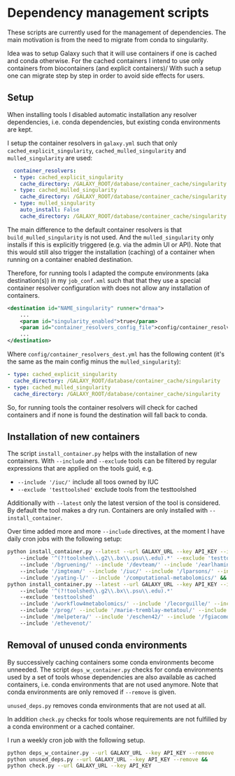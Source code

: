 
# Dependency management scripts

These scripts are currently used for the management of dependencies.
The main motivation is from the need to migrate from conda to
singularity.

Idea was to setup Galaxy such that it will use containers if one
is cached and conda otherwise. For the cached containers I intend
to use only containers from biocontainers (and explicit containers)/
With such a setup one can migrate step by step in order to avoid
side effects for users.

## Setup 

When installing tools I disabled automatic installation any resolver
dependencies, i.e. conda dependencies, but existing conda environments
are kept.

I setup the container resolvers in `galaxy.yml` such that only
`cached_explicit_singularity`, `cached_mulled_singularity` and
`mulled_singularity` are used:

```yml
  container_resolvers:
  - type: cached_explicit_singularity
    cache_directory: /GALAXY_ROOT/database/container_cache/singularity
  - type: cached_mulled_singularity
    cache_directory: /GALAXY_ROOT/database/container_cache/singularity
  - type: mulled_singularity
    auto_install: False
    cache_directory: /GALAXY_ROOT/database/container_cache/singularity
```

The main difference to the default container resolvers is that
`build_mulled_singularity` is not used. And the `mulled_singularity` only
installs if this is explicitly triggered (e.g. via the admin UI or API).
Note that this would still also trigger the installation (caching) of
a container when running on a container enabled destination.

Therefore, for running tools I adapted the compute environments (aka destination(s))
in my `job_conf.xml` such that that they use a special container resolver
configuration with does not allow any installation of containers.

```xml
<destination id="NAME_singularity" runner="drmaa">
    ...
    <param id="singularity_enabled">true</param>
    <param id="container_resolvers_config_file">config/container_resolvers_dest.yml</param>
    ...
</destination>
```

Where `config/container_resolvers_dest.yml` has the following content (it's the
same as the main config minus the `mulled_singularity`):

```yml
- type: cached_explicit_singularity
  cache_directory: /GALAXY_ROOT/database/container_cache/singularity
- type: cached_mulled_singularity
  cache_directory: /GALAXY_ROOT/database/container_cache/singularity
```

So, for running tools the container resolvers will check for cached containers and
if none is found the destination will fall back to conda.

## Installation of new containers

The script `install_container.py` helps with the installation of new containers.
With `--include` and `--exclude` tools can be filtered by regular expressions
that are applied on the tools guid, e.g. 

- `--include '/iuc/'` include all toos owned by IUC
- `--exclude 'testtoolshed'` exclude tools from the testtoolshed

Additionally with `--latest` only the latest version of the tool is considered.
By default the tool makes a dry run. Containers are only installed with `--install_container`.

Over time added more and more `--include` directives, at the moment I have daily cron
jobs with the following setup:

```bash
python install_container.py --latest --url GALAXY_URL --key API_KEY --install_container 
    --include '^(?!toolshed\\.g2\\.bx\\.psu\\.edu).*' --exclude 'testtoolshed' 
    --include '/bgruening/' --include '/devteam/' --include '/earlhaminst/' --include '/galaxyp/'
    --include '/imgteam/' --include '/iuc/' --include '/lparsons/' --include '/rnateam/'
    --include '/yating-l/' --include '/computational-metabolomics/' &&
python install_container.py --latest --url GALAXY_URL --key API_KEY --install_container
    --include '^(?!toolshed\\.g2\\.bx\\.psu\\.edu).*'
    --exclude 'testtoolshed'
    --include '/workflow4metabolomics/' --include '/lecorguille/' --include '/mmonsoor/'
    --include '/prog/' --include '/marie-tremblay-metatoul/' --include '/yguitton/'
    --include '/melpetera/' --include '/eschen42/' --include '/fgiacomoni/'
    --include '/ethevenot/'
```

## Removal of unused conda environments

By successively caching containers some conda environments become unneeded.
The script `deps_w_container.py` checks for conda environments used by a set of
tools whose dependencies are also available as cached containers, i.e. conda
environments that are not used anymore. Note that conda environments are only removed
if `--remove` is given.

`unused_deps.py` removes conda environments that are not used at all.

In addition `check.py` checks for tools whose requirements are not fulfilled by
a conda environment or a cached container.

I run a weekly cron job with the following setup.

```bash
python deps_w_container.py --url GALAXY_URL --key API_KEY --remove
python unused_deps.py --url GALAXY_URL --key API_KEY --remove &&
python check.py --url GALAXY_URL --key API_KEY
```
